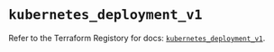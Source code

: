 # `kubernetes_deployment_v1`

Refer to the Terraform Registory for docs: [`kubernetes_deployment_v1`](https://registry.terraform.io/providers/hashicorp/kubernetes/2.25.2/docs/resources/deployment_v1).
